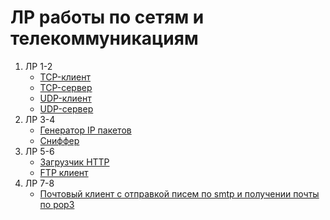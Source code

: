 # ЛР работы по сетям и телекоммуникациям 

1. ЛР 1-2
    * [TCP-клиент](https://github.com/BestSeal/NetworkLabs/tree/master/TCPClient)
    * [TCP-сервер](https://github.com/BestSeal/NetworkLabs/tree/master/TCPServer)
    * [UDP-клиент](https://github.com/BestSeal/NetworkLabs/tree/master/UDPClient)
    * [UDP-сервер](https://github.com/BestSeal/NetworkLabs/tree/master/UDPServer)
2. ЛР 3-4
     * [Генератор IP пакетов](https://github.com/BestSeal/NetworkLabs/tree/master/IPPackGenerator)
     * [Сниффер](https://github.com/BestSeal/NetworkLabs/tree/master/Sniffer)
3. ЛР 5-6
     * [Загрузчик HTTP](https://github.com/BestSeal/NetworkLabs/tree/master/HttpLoader)
     * [FTP клиент](https://github.com/BestSeal/NetworkLabs/tree/master/FtpViewer)
4. ЛР 7-8
     * [Почтовый клиент с отправкой писем по smtp и получении почты по pop3](https://github.com/BestSeal/NetworkLabs/tree/master/SmtpClient)

